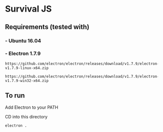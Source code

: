 # Survival JS

## Requirements (tested with)

### - Ubuntu 16.04

### - Electron 1.7.9
    https://github.com/electron/electron/releases/download/v1.7.9/electron-v1.7.9-linux-x64.zip

    https://github.com/electron/electron/releases/download/v1.7.9/electron-v1.7.9-win32-x64.zip


## To run

Add Electron to your PATH

CD into this directory

    electron .